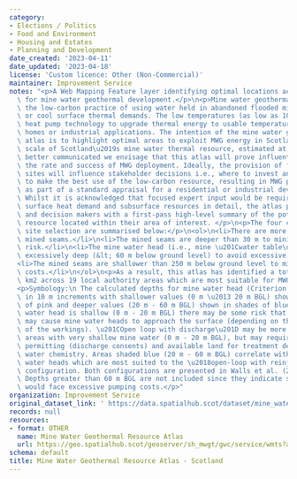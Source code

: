 ```yaml
---
category:
- Elections / Politics
- Food and Environment
- Housing and Estates
- Planning and Development
date_created: '2023-04-11'
date_updated: '2023-04-18'
license: 'Custom licence: Other (Non-Commercial)'
maintainer: Improvement Service
notes: "<p>A Web Mapping Feature layer identifying optimal locations across Scotland\
  \ for mine water geothermal development.</p>\n<p>Mine water geothermal energy describes\
  \ the low-carbon practice of using water held in abandoned flooded mines to heat\
  \ or cool surface thermal demands. The low temperatures (as low as 10\xB0C) require\
  \ heat pump technology to upgrade thermal energy to usable temperatures for heating\
  \ homes or industrial applications. The intention of the mine water geothermal resource\
  \ atlas is to highlight optimal areas to exploit MWG energy in Scotland. If the\
  \ scale of Scotland\u2019s mine water thermal resource, estimated at 12 GW, becomes\
  \ better communicated we envisage that this atlas will prove influential for increasing\
  \ the rate and success of MWG deployment. Ideally, the provision of feasible MWG\
  \ sites will influence stakeholder decisions i.e., where to invest and develop land\
  \ to make the best use of the low-carbon resource, resulting in MWG potential included\
  \ as part of a standard appraisal for a residential or industrial development plan.\
  \ Whilst it is acknowledged that focused expert input would be required to integrate\
  \ surface heat demand and subsurface resources in detail, the atlas provides non-experts\
  \ and decision makers with a first-pass high-level summary of the potential MWG\
  \ resource located within their area of interest. </p>\n<p>The four criteria for\
  \ site selection are summarised below:</p>\n<ol>\n<li>There are more than one (overlapping)\
  \ mined seams.</li>\n<li>The mined seams are deeper than 30 m to minimise subsidence\
  \ risk.</li>\n<li>The mine water head (i.e., mine \u201Cwater table\u201D) is not\
  \ excessively deep (&lt; 60 m below ground level) to avoid excessive pumping costs.</li>\n\
  <li>The mined seams are shallower than 250 m below ground level to minimise drilling\
  \ costs.</li>\n</ol>\n<p>As a result, this atlas has identified a total of 370.3\
  \ km2 across 19 local authority areas which are most suitable for MWG development.</p>\n\
  <p>Symbology:\n The calculated depths for mine water head (Criterion 3) are mapped\
  \ in 10 m increments with shallower values (0 m \u2013 20 m BGL) shown in shades\
  \ of pink and deeper values (20 m - 60 m BGL) shown in shades of blue. Where mine\
  \ water head is shallow (0 m - 20 m BGL) there may be some risk that reinjection\
  \ may cause mine water heads to approach the surface (depending on the transmissivity\
  \ of the workings). \u201COpen loop with discharge\u201D may be more feasible for\
  \ areas with very shallow mine water (0 m - 20 m BGL), but may require additional\
  \ permitting (discharge consents) and available land for treatment depending on\
  \ water chemistry. Areas shaded blue (20 m - 60 m BGL) correlate with deeper mine\
  \ water heads which are most suited to the \u2018open-loop with reinjection\u2019\
  \ configuration. Both configurations are presented in Walls et al. (2022) - https://doi.org/10.3390/en14196215.\
  \ Depths greater than 60 m BGL are not included since they indicate situations which\
  \ would face excessive pumping costs.</p>"
organization: Improvement Service
original_dataset_link: ' https://data.spatialhub.scot/dataset/mine_water_geothermal_resource_atlas-is'
records: null
resources:
- format: OTHER
  name: Mine Water Geothermal Resource Atlas
  url: https://geo.spatialhub.scot/geoserver/sh_mwgt/gwc/service/wmts?authkey=b85aa063-d598-4582-8e45-e7e6048718fc
schema: default
title: Mine Water Geothermal Resource Atlas - Scotland
---
```

